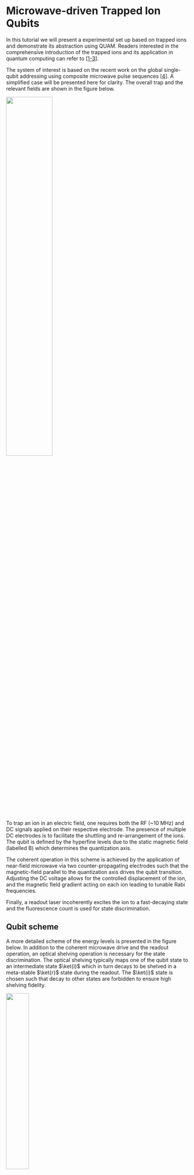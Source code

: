 
# Microwave-driven Trapped Ion Qubits
In this tutorial we will present a experimental set up based on trapped ions and demonstrate its abstraction using QUAM. Readers interested in the comprehensive introduction of the trapped ions and its application in quantum computing can refer to [[1-3](#references)].

The system of interest is based on the recent work on the global single-qubit addressing using composite microwave pulse sequences [[4](#references)]. A simplified case will be presented here for clarity. The overall trap and the relevant fields are shown in the figure below.

<img src="../images/ion_trap.png" width=50% height=50%>

To trap an ion in an electric field, one requires both the RF (~10 MHz) and DC signals applied on their respective electrode. The presence of multiple DC electrodes is to facilitate the shuttling and re-arrangement of the ions. The qubit is defined by the hyperfine levels due to the static magnetic field (labelled B) which determines the quantization axis. 

The coherent operation in this scheme is achieved by the application of near-field microwave via two counter-propagating electrodes such that the magnetic-field parallel to the quantization axis drives the qubit transition. Adjusting the DC voltage allows for the controlled displacement of the ion, and the magnetic field gradient acting on each ion leading to tunable Rabi frequencies.

Finally, a readout laser incoherently excites the ion to a fast-decaying state and the fluorescence count is used for state discrimination.

## Qubit scheme
A more detailed scheme of the energy levels is presented in the figure below. In addition to the coherent microwave drive and the readout operation, an optical shelving operation is necessary for the state discrimination. The optical shelving typically maps one of the qubit state to an intermediate state $\ket{i}$ which in turn decays to be shelved in a meta-stable $\ket{r}$ state during the readout. The $\ket{i}$ state is chosen such that decay to other states are forbidden to ensure high shelving fidelity.

<img src="../images/ion_energy_level.png" width=35% height=35%>

For the rest of the tutorial, we will aim at implementing a single qubit gate using a global microwave drive and performing a readout from a two qubit system.

## Global single-qubit addressing gate

The global rotation operator $R_1 \otimes R_2$ acting on the two qubits driven by a single resonant microwave pulse with amplitude $A$ and phase $\phi$ is given by

$$
R_k =
\begin{bmatrix}
\cos\left(\frac{\pi A}{2 A_k^\pi}\right) &
e^{i\phi}\sin\left(\frac{\pi A}{2 A_k^\pi}\right) \\
e^{-i\phi}\sin\left(\frac{\pi A}{2 A_k^\pi}\right) &
\cos\left(\frac{\pi A}{2 A_k^\pi}\right)
\end{bmatrix}
$$


with the qubit index $k\in\{1, 2\}$. The rotation angle $\theta_k$ about an axis on the Bloch sphere is determined by the relative amplitude $A/A_k^\pi$ where the amplitude $A_k^\pi$ is required for a $\pi$ rotation. Note that $A_k^\pi$ is also a measure of the Rabi frequency. By adjusting the DC confinement, the ions can displaced such that each of the ion experienced a different  magnetic-field gradient and thus different $A_k^\pi$.

<img src="../images/ion_global_rot.png" width=50% height=50%>

Consider a case where $A_1^\pi/A_2^\pi = 2$ and $\phi=0$. An $X_\pi I$ gate can be applied by driving at $A=2A_2^\pi$. Similarly, any arbitrary single qubit gate can be realized by using composite pulses with appropriate $A$ and $\phi$.

For simplicity, let us consider only the implementation of $X_\pi$ gate on the qubits with pre-calibrated DC that produces ion displacement that gives $A_1^\pi/A_2^\pi = 2$, or in terms of Rabi frequency $\Omega_1/\Omega_2 = 1/2$. The $X_\pi I$ gate is trivial when the microwave pulse drives exactly a $\pi$ rotation on the first qubit. This reproduces the example shown in the figure. The $I X_\pi$ gate on the other hand is decomposed into a sequence $(Y_{\pi/2}X_{-\pi/2}Y_{\pi/2}) \otimes (Y_{\pi}X_{-\pi}Y_{\pi})=IX_\pi$. Note that the global gate implements the same rotation axis, but at different Rabi frequency on each qubit. Readers should verify the solution and find that it is equivalent up to a global phase.

## Control Hardware
Before the QUAM abstraction, let us define our control hardware stack. The MW and RF signals are generated from the [OPX-1000](https://www.quantum-machines.co/products/opx1000/), and the DC signals from the [QDAC-II](https://www.quantum-machines.co/products/qdac/). The fluorescence readout signal is captured by a photmultiplier tube (PMT) and transmitted into an OPX1000 LF-FEM input.

The DC signal applied to the electrodes is set to have two configurations: "idle" and "displaced". The configurations can be switched via a trigger with TTL signal. The shelving and readout operations are performed in the idle configuration with two lasers targeting their corresponding transition. To spatially select the ion, an AOM is used to deflect the laser beams by modulating the RF frequency supplied to the accouto-optical modulator (AOM). The readout is performed by sequentially measuring the fluorescence counts on an PMT. An integration of the signal outputted from the PMT gives the total fluorescence count.


<img src="../images/ion_system.png" width=70% height=70%>

The specific implementation of the DC signal for shuttling and re-arrangement is beyond the topic of this tutorial. The same goes with RF, and we focus on only the signals related to the single qubit X gate and readout sequence.


# QUAM Description
Having discussed the hardware components, we can now proceed to provide their abstraction in QUAM.

## 1. Describing the root QUAM object and components
In QUAM, the data or the state of the experiment (e.g. pulse amplitude, DC offset, etc) is represented by a `quam_dataclass`. A root container holds all the different `quam_dataclass` and serves as an entry point for all the operations. The root container is defined by extending the `QuamRoot` class with variables associated with the qubits or components (in this example, our MW drive). This is defined as `Quam.qubits` and `Quam.global_op` respectively.

```python
@quam_dataclass
class Quam(QuamRoot):
    qubits: Dict[str, HyperfineQubit] = field(default_factory=dict)
    global_op: GlobalOperations = None
```

For each of the corresponding components (within QUAM, `Qubit` is a subclass of the component `QuantumComponent`), we describe the channels. The `Channel` describes the physical connections to the quantum hardware, and can be of [different types](https://qua-platform.github.io/quam/components/channels/).

```python
@quam_dataclass
class HyperfineQubit(Qubit):
    shelving: SingleChannel = None
    readout: InOutSingleChannel = None


@quam_dataclass
class GlobalOperations(Qubit):
    global_mw: MWChannel = None
    ion_displacement: Channel = None
```

In our setup, we require for the following operation:
- Shelving: Analog output --> `SingleChannel`
- Readout: Analog input and output --> `InOutSingleChannel`
- Global MW: Microwave analog output --> `MWChannel`
- Ion displacement: Digital output --> `Channel`

## 2. Operation macros
When translating a physical operation to code, an important aspect is readability. This is part of the core design principle for QUAM, in which an $X$ gate acting on a qubit can be called by writing for example `qubit.play("X")` where we can assign an associated `X` pulse to the quantum hardware.

However, not all gates can be described by a simple pulse and may require a more advanced setup. This is taken care by declaring `QubitMacro`. Here, we define the measurement `MeasureMacro` and the single-qubit addressing $X$ gate from a global MW drive `SingleXMacro` for 2 qubits with relative Rabi frequency of $\Omega_1/\Omega_2=1/2$.


```python
@quam_dataclass
class MeasureMacro(QubitMacro):
    threshold: float

    def apply(self):
        # perform shelving operation
        self.qubit.shelving.play("const")
        self.qubit.align()

        # integrating the PMT signal
        I = self.qubit.readout.measure_integrated("const")

        # We declare a QUA variable to store the boolean result of thresholding the I value.
        qubit_state = declare(int)
        # Since |1> is shelved, high fluorescence corresponds to |0>
        # i.e. I < self.threshold implies |1> and vice versa
        assign(qubit_state, Cast.to_int(I < self.threshold))
        return qubit_state


@quam_dataclass
class SingleXMacro(QubitMacro):
    def apply(self, qubit_idx: int):
        self.qubit.ion_displacement.play("ttl")
        align()
        with switch_(qubit_idx):
            with case_(1):
                self.qubit.global_mw.play("x180")
            with case_(2):
                self.qubit.global_mw.play("y180")
                self.qubit.global_mw.play("x180")
                self.qubit.global_mw.play("y180")
        align()
        self.qubit.ion_displacement.play("ttl")
        align()
```
<details>
<summary>⚠️ <code>measure_integrated</code> is a custom function added to <code>InOutSingleChannel</code> following the code below. The default <code>measure</code> implemented in QUAM performs demodulation at the IF frequency which is unnecessary for fluorescence measurement.
</summary>

Instead, we implemented the integration of the TTL photon counting signal of the PMT to obtain the total fluorescence count. When the fluorescence exceeds a threshold in a pre-calibrated timeframe, we can discriminate the state.

```python
def measure_integrated(
    self,
    pulse_name: str,
    amplitude_scale: Optional[Union[ScalarFloat, Sequence[ScalarFloat]]] = None,
    qua_var: QuaVariableFloat = None,
    stream=None,
) -> QuaVariableFloat:
    pulse: BaseReadoutPulse = self.operations[pulse_name]

    if qua_var is None:
        qua_var = declare(fixed)

    pulse_name_with_amp_scale = add_amplitude_scale_to_pulse_name(
        pulse_name, amplitude_scale
    )

    integration_weight_labels = list(pulse.integration_weights_mapping)
    measure(
        pulse_name_with_amp_scale,
        self.name,
        integration.full(integration_weight_labels, qua_var),
        adc_stream=stream,
    )
    return qua_var


InOutSingleChannel.measure_integrated = measure_integrated
```
</details>

## 3. Installing custom components and macros
After defining the custom components and macros, they are to be install as Python module such that the saved state JSON file can be loaded within the virtual environment.

This is done by following the installation steps in QUAM documentation for [Custom QUAM Components](https://qua-platform.github.io/quam/components/custom-components/?h=module#creating-a-custom-python-module).

<details>
<summary>⚠️ When using <code>uv</code> or encountering issue with <code>setuptools</code>.</summary>
An alternative is to switch to `hatchling` by updating the <code>pyproject.toml</code> to the following:

```toml
[project]
name = "custom-quam"
version = "0.1.0"
description = "User QUAM repository"
authors = [{ name = "Jane Doe", email = "jane.doe@quantum-machines.co" }]
requires-python = ">=3.9"

[build-system]
requires = ["hatchling"]
build-backend = "hatchling.build"


[tool.hatch.build.targets.wheel]
packages = ["trapped_ion"]
```
</details>

While it is possible to skip this step, the saved state JSON can not be loaded for the custom components.

## 4. Pulses and channels initialization
With the data structure of our setup defined, we can now initialize the QUAM object, starting from the container.

```python
machine = Quam()
```

Another feature of QUAM is the scalability, here we will show that for $N$ qubits, we can simply run a python loop for generating a readable configuration that associates the quantum component to its corresponding hardware and pulse.

```python
n_qubits = 2
aom_position = np.linspace(200e6, 300e6, n_qubits)

# for each qubit
for i in range(n_qubits):
    qubit_id = f"q{i + 1}"
    qubit = HyperfineQubit(
        id=f"{qubit_id}",
        readout=InOutSingleChannel(
            opx_output=LFFEMAnalogOutputPort("con1", 1, 2),
            opx_input=LFFEMAnalogInputPort("con1", 1, 2),
            intermediate_frequency=aom_position[i],
        ),
        shelving=SingleChannel(
            opx_output=LFFEMAnalogOutputPort("con1", 1, 3),
            intermediate_frequency=aom_position[i],
        ),
    )

    # define pulse
    qubit.shelving.operations["const"] = SquarePulse(length=1_000, amplitude=0.1)
    qubit.readout.operations["const"] = SquareReadoutPulse(length=2_000, amplitude=0.1)

    # define macro
    qubit.macros["measure"] = MeasureMacro(threshold=10)

    # add to quam
    machine.qubits[qubit_id] = qubit
```

Here, the deflection of the lasers to the spatial position of the ion is controlled by the frequency applied to the AOM. A simple `SquarePulse` is assigned to the laser operation. For readout, the `SquareReadoutPulse` is to be used in conjunction with the `measure` method defined in the `MeasureMacro`.

The global MW drive is implemented in the same way by defining the hardware through `opx_output` and the [digital-only output](https://qua-platform.github.io/quam/components/channels/#digital-channels). An additional delay is added to the digital output to synchronize with the analog output.

```python
# set global properties
machine.global_op = GlobalOperations(
    global_mw=MWChannel(
        id="global_mw",
        opx_output=MWFEMAnalogOutputPort(
            "con1", 8, 1, band=mw_band, upconverter_frequency=mw_LO
        ),
        intermediate_frequency=mw_IF,
    ),
    ion_displacement=Channel(
        digital_outputs={
            "ttl": DigitalOutputChannel(
                opx_output=FEMDigitalOutputPort("con1", 8, 1), delay=136, buffer=0
            )
        },
    ),
)

machine.global_op.global_mw.operations["x180"] = SquarePulse(amplitude=0.2, length=1000)
machine.global_op.global_mw.operations["y180"] = SquarePulse(
    amplitude=0.2, length=1000, axis_angle=90
)
machine.global_op.ion_displacement.operations["ttl"] = Pulse(
    length=1000, digital_marker=[(1, 500), (0, 0)]
)

# operation macro
machine.global_op.macros["X"] = SingleXMacro()
```

Here, the $X$ and $Y$ gate relative to the first qubit is defined. An additional TTL digital pulse is defined to trigger the ion offset before the MW operation and restoring the idle position.

Finally, the setup can be saved in JSON for future reference or updated during the optimization process. This ensures proper book-keeping built directly within QUAM.

```python
machine.save("state_before.json")
```

## 4. Implementing the protocol
To implement the single-qubit addressing $X$ gate protocol, we will write the [QUA code](https://docs.quantum-machines.co/latest/docs/Introduction/qua_overview/#overview-of-qua). In spite of the QUAM framework, the overall code is written similarly, sharing most of the syntax. A major difference when using the QUAM macro, is the use of `apply`. For a quantum component, calling the `apply` method calls the underlying macros and passes any arguments to the method as well.

```python
n_avg = 10
optimize_qubit_idx = 2

with program() as prog:
    n = declare(int)
    state_st = declare_stream()
    qubit_idx = declare(int, optimize_qubit_idx)

    with for_(n, 0, n < n_avg, n + 1):
        machine.global_op.apply("X", qubit_idx=qubit_idx)
        for i, qubit in enumerate(machine.qubits.values()):
            state = qubit.apply("measure")
            save(state, state_st)
            align()
            wait(1_000)

    with stream_processing():
        state_st.buffer(n_qubits).average().save_all("state")
```

The above protocol performs the single-qubit $X$ on the `optimize_qubit_idx` followed by the state measurement of all the qubits over an `n_avg` attempt. The resulting simulated waveform of the protocol is shown below.


<img src="../images/protocol.png" width=50% height=50%>

Here, we see that gate operation is sandwiched between two TTL signal that triggers the ion offset only during the MW gate. We chose the $X$ gate to operate on the second qubit, as such, we will apply the global $Y_\theta X_\theta Y_\theta$ where $\theta_1=\pi/2$ and $\theta_2=\pi$ for the first and second qubit. After the gate operation, the ions' idle position is restored and readout operation is performed sequentially on the qubits. A total of $N_{avg}$ repetition is performed to obtain statistical significance.


With QUAM, the [configuration](https://docs.quantum-machines.co/latest/docs/Introduction/config/#the-configuration) is automatically generated with `generate_config`. With the configuration, the execution on the Quantum Machine device follows the usual syntax.

```python
qmm = QuantumMachinesManager(host=qop_ip, cluster_name=cluster_name)

# configuration is generated from QUAM
qua_config = machine.generate_config()

qm = qmm.open_qm(qua_config)
qm.execute(prog)
```

## 5. Optimizing parameters
Finally, we will perform an optimization of pulse parameters and demonstrate the need for a abstraction database for book-keeping. For starters, let us implement an error amplification scheme for characterizing the amplitude calibration. That is, to optimize the amplitude $A_1^\pi$ required for the first qubit to undergo an $\pi$ rotation.

<img src="../images/error_amplification.png" width=40% height=40%>

The error amplification protocol involves performing $(X_\pi)^{2N}$ gate on the qubit with scanned parameter (in this case, the amplitude). When the parameters are tuned appropriately, the net effect on the qubit will be an identity $(X_\pi)^{2N}=I$. As such, we will perform the measurement across a range and amplitude and choose the amplitude that corresponds to the $I$ gate acting on the qubit.

The $(X_\pi)^{2N}$ gate is implemented in the following with `amp_scale` is the amplitude multiplication factor on top of the original set value, `XX_rep` defined as $N$. These two variables can be parsed through the `apply` method for the `QubitMacro`.

```python
@quam_dataclass
class DoubleXMacro(QubitMacro):
    def apply(self, qubit_idx: int, amp_scale=1, XX_rep=1):
        i = declare(int)
        self.qubit.ion_displacement.play("ttl")
        align()
        with switch_(qubit_idx):
            with case_(1):
                with for_(i, 0, i < XX_rep * 2, i + 1):
                    self.qubit.global_mw.play("x180", amplitude_scale=amp_scale)
            with case_(2):
                with for_(i, 0, i < XX_rep * 2, i + 1):
                    self.qubit.global_mw.play("y180", amplitude_scale=amp_scale)
                    self.qubit.global_mw.play("x180", amplitude_scale=amp_scale)
                    self.qubit.global_mw.play("y180", amplitude_scale=amp_scale)
        align()
        self.qubit.ion_displacement.play("ttl")
        align()

machine.global_op.macros["N_XX"] = DoubleXMacro()
```

The implemented program is similar to the case of a single addressing gate with the addition of amplitude scan.

```python
optimize_qubit_idx = 1
XX_rep = 1
n_avg = 10
amp_scan = np.linspace(0.5, 1.5, 10)

with program() as prog:
    n = declare(int)
    state_st = declare_stream()
    qubit_idx = declare(int, optimize_qubit_idx)
    amp_i = declare(fixed)

    with for_(n, 0, n < n_avg, n + 1):
        with for_each_(amp_i, amp_scan):
            machine.global_op.apply(
                "N_XX", qubit_idx=qubit_idx, amp_scale=amp_i, XX_rep=XX_rep
            )
            for i, qubit in enumerate(machine.qubits.values()):
                state = qubit.apply("measure")
                save(state, state_st)
                align()
                wait(1_000)

    with stream_processing():
        state_st.buffer(n_qubits).buffer(len(amp_scan)).average().save_all("state")
```

In the `stream_processing`, we obtain an 2D matrix corresponding to the final state for different amplitude factor and the qubits. Choosing the best amplitude that lead to $I$ in the observation, we can update the QUAM directly without the need of recording the data manually.

```python
state = job.result_handles.get("state").fetch_all()["value"]
state_scan = state[0, :, optimize_qubit_idx - 1]
best_amp_scan = amp_scan[np.argmin(state_scan)]
original_amplitude = machine.global_op.global_mw.operations["x180"].amplitude
machine.global_op.global_mw.operations["x180"].amplitude *= best_amp_scan
machine.global_op.global_mw.operations["y180"].amplitude *= best_amp_scan
```

The optimal value can be saved and loaded in the future experiment which makes organization of the experiment parameters intuitive.

```python
machine.save("state_after.json")

# Load the QUAM configuration
machine = Quam.load("state_after.json")
```

# Last word
In this tutorial, we realized the abstraction of a physical experiment using QUAM for an operation-centric and readable structure. For physicists, this is an ideal framework for describing an experiment and book-keeping. The implementation of the code here is found in the [`machine.py`](machine.py) which serves as an entry point.

# References
1. Leibfried, D., Blatt, R., Monroe, C., & Wineland, D. (2003). Quantum dynamics of single trapped ions. Reviews of Modern Physics, 75(1), 281. https://doi.org/10.1103/RevModPhys.75.281
2. Cirac, J. I., & Zoller, P. (1995). Quantum Computations with Cold Trapped Ions. Physical Review Letters, 74(20), 4091–4094. https://doi.org/10.1103/PhysRevLett.74.4091
3. James, D. F. V. (1998). Quantum dynamics of cold trapped ions with application to quantum computation. Applied Physics B: Lasers and Optics, 66(2), 181–190. https://doi.org/10.1007/S003400050373/METRICS
4. Leu, A. D., Gely, M. F., Weber, M. A., Smith, M. C., Nadlinger, D. P., & Lucas, D. M. (2023). Fast, High-Fidelity Addressed Single-Qubit Gates Using Efficient Composite Pulse Sequences. Physical Review Letters, 131(12), 120601. https://doi.org/10.1103/PhysRevLett.131.120601
